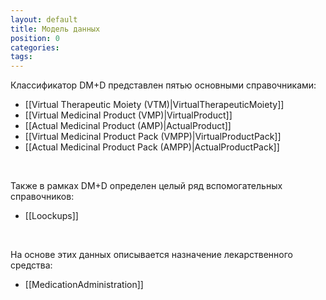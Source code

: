 ```yaml
---
layout: default
title: Модель данных
position: 0
categories: 
tags: 
---
```


Классификатор DM+D представлен пятью основными справочниками:

* [[Virtual Therapeutic Moiety (VTM)|VirtualTherapeuticMoiety]]
* [[Virtual Medicinal Product (VMP)|VirtualProduct]]
* [[Actual Medicinal Product (AMP)|ActualProduct]]
* [[Virtual Medicinal Product Pack (VMPP)|VirtualProductPack]]
* [[Actual Medicinal Product Pack (AMPP)|ActualProductPack]]

 

Также в рамках DM+D определен целый ряд вспомогательных справочников:

* [[Loockups]]

 

На основе этих данных описывается назначение лекарственного средства:

* [[MedicationAdministration]]

 

 

